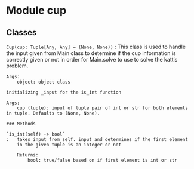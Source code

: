 Module cup
==========

Classes
-------

`Cup(cup: Tuple[Any, Any] = (None, None))`
:   This class is used to handle the input given from Main class to determine if
    the cup information is correctly given or not in order for Main.solve 
    to use to solve the kattis problem.
    
    Args:
        object: object class
    
    initializing _input for the is_int function 
    
    Args:
        cup (tuple): input of tuple pair of int or str for both elements in tuple. Defaults to (None, None).

    ### Methods

    `is_int(self) ‑> bool`
    :   takes input from self._input and determines if the first element
        in the given tuple is an integer or not
        
        Returns:
            bool: true/false based on if first element is int or str